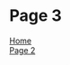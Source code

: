 <h1> Page 3 </h1>
 <p>
  <a href="index.html">Home</a> <br>
  <a href="page2.html">Page 2</a>
  </p>
